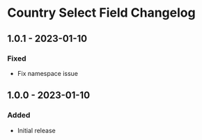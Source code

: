 # Country Select Field Changelog

## 1.0.1 - 2023-01-10

### Fixed

- Fix namespace issue

## 1.0.0 - 2023-01-10

### Added

- Initial release
